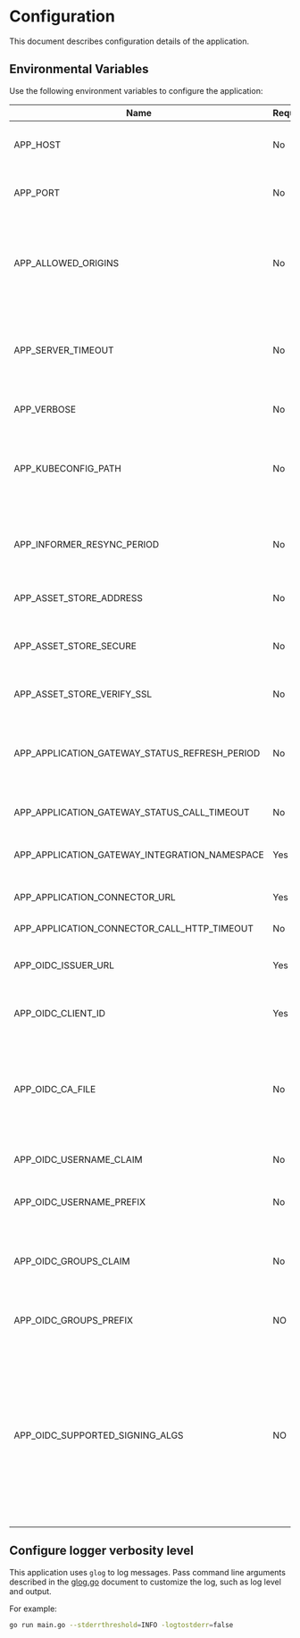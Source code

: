 # Configuration
This document describes configuration details of the application.

## Environmental Variables
Use the following environment variables to configure the application:

| Name | Required | Default | Description |
|------|----------|---------|-------------|
| APP_HOST | No | `127.0.0.1` | The host on which the HTTP server listens. |
| APP_PORT | No | `3000` | The port on which the HTTP server listens. |
| APP_ALLOWED_ORIGINS | No | `*` | Origins that have access to the HTTP server. Origins must be comma-separated list of strings. |
| APP_SERVER_TIMEOUT | No | `10s` | The period of time after which the system kills active requests and stops the server. |
| APP_VERBOSE | No | No | Show detailed logs in the application. |
| APP_KUBECONFIG_PATH | No |  | The path to the `kubeconfig` file, needed for running an application outside of the cluster. |
| APP_INFORMER_RESYNC_PERIOD | No | `10m` | The period of time after which the system resynchronizes the informers. |
| APP_ASSET_STORE_ADDRESS | No | `minio.kyma.local` | The address of the content storage server. |
| APP_ASSET_STORE_SECURE | No | `true` | Use HTTPS for the connection with the content storage server. |
| APP_ASSET_STORE_VERIFY_SSL | No | `true` | Ignore invalid SSL certificates. |
| APP_APPLICATION_GATEWAY_STATUS_REFRESH_PERIOD | No | `15s` | The period of time after which the application refreshes the Application statuses. |
| APP_APPLICATION_GATEWAY_STATUS_CALL_TIMEOUT | No | `500ms` | The timeout of the HTTP call status check. |
| APP_APPLICATION_GATEWAY_INTEGRATION_NAMESPACE | Yes |  | The namespace with gateway services. |
| APP_APPLICATION_CONNECTOR_URL | Yes |  | The address of the connector service. |
| APP_APPLICATION_CONNECTOR_CALL_HTTP_TIMEOUT | No | `500ms` | The timeout of the HTTP call. |
| APP_OIDC_ISSUER_URL | Yes | | The URL of the OpenID issuer. Used to verify the OIDC JWT. |
| APP_OIDC_CLIENT_ID | Yes | | The client ID for which the JWT must be issued for. |
| APP_OIDC_CA_FILE | No | host's root CA set | One of the Certificate Authorities defined in this file is used to verify the OpenID server's certificate. |
| APP_OIDC_USERNAME_CLAIM | No | `email` | The OpenID claim to use as the user name. |
| APP_OIDC_USERNAME_PREFIX | No | | If provided, all usernames will be prefixed with this value. |
| APP_OIDC_GROUPS_CLAIM | No | `groups` | The name of a custom OpenID Connect claim for specifying user groups. |
| APP_OIDC_GROUPS_PREFIX | NO | | If provided, all groups will be prefixed with this value. |
| APP_OIDC_SUPPORTED_SIGNING_ALGS | NO | `RS256` | Comma-separated list of the allowed JOSE asymmetric signing algorithms. Tokens with the 'alg' header value not in this list will be rejected. Values are defined by [RFC 7518](https://tools.ietf.org/html/rfc7518#section-3.1). |

## Configure logger verbosity level
This application uses `glog` to log messages. Pass command line arguments described in the [glog.go](https://github.com/golang/glog/blob/master/glog.go) document to customize the log, such as log level and output.

For example:
```bash
go run main.go --stderrthreshold=INFO -logtostderr=false
```
